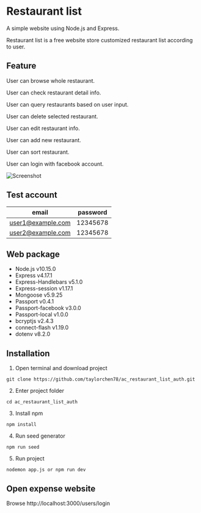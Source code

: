 # Restaurant list

A simple website using Node.js and Express.

Restaurant list is a free website store customized restaurant list according to user.

## Feature

User can browse whole restaurant.

User can check restaurant detail info.

User can query restaurants based on user input.

User can delete selected restaurant.

User can edit restaurant info.

User can add new restaurant.

User can sort restaurant.

User can login with facebook account.

![Screenshot](/public/img/screenshot_.JPG)

## Test account
| email             | password |
| ----------------- | -------- |
| user1@example.com | 12345678 |
| user2@example.com | 12345678 |

## Web package
- Node.js v10.15.0
- Express v4.17.1
- Express-Handlebars v5.1.0
- Express-session v1.17.1
- Mongoose v5.9.25
- Passport v0.4.1
- Passport-facebook v3.0.0
- Passport-local v1.0.0
- bcryptjs v2.4.3
- connect-flash v1.19.0
- dotenv v8.2.0

## Installation
1. Open terminal and download project
```
git clone https://github.com/taylorchen78/ac_restaurant_list_auth.git
```

2. Enter project folder
```
cd ac_restaurant_list_auth
```

3. Install npm
```
npm install
```

4. Run seed generator
```
npm run seed
```

5. Run project
```
nodemon app.js or npm run dev
```

## Open expense website
Browse http://localhost:3000/users/login